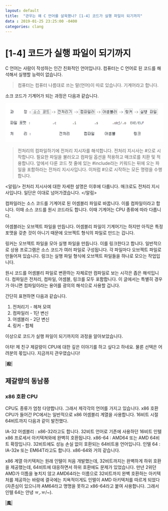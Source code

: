 ```yaml
---
layout: default
title:  "관우는 왜 C 언어를 살육했나? [1-4] 코드가 실행 파일이 되기까지"
data : 2019-01-25 23:25:00 -0400
categories: clang
---
```


# [1-4] 코드가 실행 파일이 되기까지

C 언어는 사람이 작성하는 인간 친화적인 언어입니다. 컴퓨터는 C 언어로 된 코드를 해석해서 실행할 능력이 없습니다. 

> 컴퓨터는 컴퓨터 나름대로 쓰는 말(언어)이 따로 있습니다. 기계어라고 합니다. 

소크 코드가 기계어가 되는 과정은 다음과 같습니다.

![컴파일 과정](/assets/images/clang1-4-1.png)      

> 전처리의 컴파일하기에 전처리 지시자를 해석합니다. 전처리 지시사는 #으로 시작합니다. 
필요한 파일을 불러오고 컴파일 옵션을 적용하고 매크로를 치환 및 적용합니다. 앞에서 다룬 코드 첫 줄에 있는  #include라는 키워드는 뒤에 오는 파일을 포함하라는 전처리 지시사입니다. 이처럼 #으로 시작하는 모든 명령을 수행합니다.

<알림/>
전처리 지시사에 대한 자세한 설명은 이후에 다룹니다. 매크로도 전처리 지시사입니다. 일단은 이대로 넘어가겠습니다.
</알림>

컴파일러는 소스 코드를 기계어로 된 어셈블리 파일로 바꿉니다. 이를 컴파일이라고 합니다. 이때 소스 코드를 원시 코드라도 합니다. 이때 기계어는 CPU 종류에 따라 다릅니다. 

어셈블러는 오브젝트 파일을 만듭니다. 어셈블리 파일이 기계어기는 하지만 아직은 특정 포맷을 갖춘 것이 아니기 때문에 오브젝트 형식의 파일로 만드는 겁니다.

링커는 오브젝트 파일을 모아 실행 파일을 만듭니다. 이를 링크한다고 합니다. 일반적으로 상용 프로그램은 소스 코드가 여러 파일로 구성됩니다. 각 파일마다 오브젝트 파일로 만들어져 있습니다. 링크는 실행 파일 형식에 오브젝트 파일들을 하나로 모으는 작업입니다.

원시 코드를 어셈블리 파일로 변환하는 자체로만 컴파일로 보는 시각은 좁은 해석입니다. 컴파일은 전처리, 컴파일, 어셈블, 링크를 모두 포함합니다. 이 글에서는 특별히 경우가 아니면 컴파일이라는 용어를 광의의 해석으로 사용할 겁니다.

간단히 표현하면 다음과 같습니다.

1. 전처리기 - 헤쳐 모여
2. 컴파일러 - 1단 변신
3. 어셈블러 - 2단 변신
4. 링커 - 합체

이상으로 코드가 실행 파일이 되기까지의 과정을 알아보았습니다.

아차! 제 친구 제갈량이 CPU에 대한 깊은 이야기를 하고 싶다고 하네요. 물론 선택은 어려분의 몫입니다. 지금까지 관우였습니다!

|**殺**|

## 제갈량의 동남풍

### x86 호환 CPU
CPU도 종류가 엄청 다양합니다. 그래서 제각각의 언어를 가지고 있습니다. x86 호환 CPU가 들어간 PC에서는 일반적으로 x86 어셈블리 계열을 사용합니다. 16비트 시절 64비트까지 다음과 같이 발전했다.

IA-32 어셈블리 : x86-32라고도 합니다. 32비트 언어로 기존에 사용하던 16비트 인텔 x86 프로세서 아키텍쳐와에 완벽히 호환됩니다.
x86-64 : AMD64 또는 AMD 64비트 확장입니다. 32비트에도 성능 손실 없이 호환되는 64비트용 언어입니다.
인텔 64 : IA-32e 또는 EM64T라고도 합니다. x86-64와 거의 같습니다.

x86 계열 아키텍처는 원래 인텔이 처음 개발했는데, 32비트까지는 완벽하게 하위 호환을 제공했는데, 64비트에 대응하면서 하위 호환에도 문제가 있었습니다. 만년 2위던 AMD가 이틈을 놓치지 않고 AMD64라는 이름으로 32비트까지 완벽 호환하는 아키텍처를 제공하는 바람에 결국에는 치욕적이게도 인텔이 AMD 아키텍처를 따르게 되었다(자존심이 있으니까 AM64라고 명명을 못하고 x86-64라고 붙여 사용합니다. 그래서 인텔 64는 안녕 ㅠ,.ㅠ/~).

|**風**|
